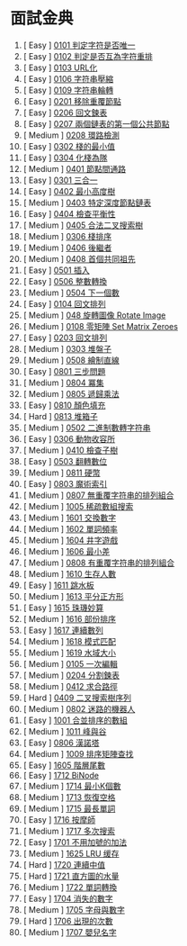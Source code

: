 # 面試金典

001. [  Easy  ] [0101 判定字符是否唯一](https://github.com/Kuan-HC/LeetCode/blob/main/Interview/Interview_0101.md)
002. [  Easy  ] [0102 判定是否互為字符重排](https://github.com/Kuan-HC/LeetCode/blob/main/Interview/Interview_0102.md)
003. [  Easy  ] [0103 URL化](https://github.com/Kuan-HC/LeetCode/blob/main/Interview/Interview_0103.md)
004. [  Easy  ] [0106 字符串壓縮](https://github.com/Kuan-HC/LeetCode/blob/main/Interview/Interview_0106.md)
005. [  Easy  ] [0109 字符串輪轉](https://github.com/Kuan-HC/LeetCode/blob/main/Interview/Interview_0109.md)
006. [  Easy  ] [0201 移除重覆節點](https://github.com/Kuan-HC/LeetCode/blob/main/Interview/Interview_0201.md)
007. [  Easy  ] [0206 回文鍊表](https://github.com/Kuan-HC/LeetCode/blob/main/Interview/Interview_0206.md)
008. [  Easy  ] [0207 兩個鏈表的第一個公共節點](https://github.com/Kuan-HC/LeetCode/blob/main/Interview/Interview_0207.md)
009. [ Medium ] [0208 環路檢測](https://github.com/Kuan-HC/LeetCode/blob/main/Interview/Interview_0208.md)
010. [  Easy  ] [0302 棧的最小值](https://github.com/Kuan-HC/LeetCode/blob/main/Interview/Interview_0302.md)
011. [  Easy  ] [0304 化棧為隊](https://github.com/Kuan-HC/LeetCode/blob/main/Interview/Interview_0304.md)
012. [ Medium ] [0401 節點間通路](https://github.com/Kuan-HC/LeetCode/blob/main/Interview/Interview_0401.md)
013. [  Easy  ] [0301 三合一](https://github.com/Kuan-HC/LeetCode/blob/main/Interview/Interview_0301.md)
014. [  Easy  ] [0402 最小高度樹](https://github.com/Kuan-HC/LeetCode/blob/main/Interview/Interview_0402.md)
015. [ Medium ] [0403 特定深度節點鏈表](https://github.com/Kuan-HC/LeetCode/blob/main/Interview/Interview_0403.md)
016. [  Easy  ] [0404 檢查平衡性](https://github.com/Kuan-HC/LeetCode/blob/main/Interview/Interview_0404.md)
017. [ Medium ] [0405 合法二叉搜索樹](https://github.com/Kuan-HC/LeetCode/blob/main/Interview/Interview_0405.md)
018. [ Medium ] [0306 棧排序](https://github.com/Kuan-HC/LeetCode/blob/main/Interview/Interview_0306.md)
019. [ Medium ] [0406 後繼者](https://github.com/Kuan-HC/LeetCode/blob/main/Interview/Interview_0406.md)
020. [ Medium ] [0408 首個共同祖先](https://github.com/Kuan-HC/LeetCode/blob/main/Interview/Interview_0408.md)
021. [  Easy  ] [0501 插入](https://github.com/Kuan-HC/LeetCode/blob/main/Interview/Interview_0501.md)
022. [  Easy  ] [0506 整數轉換](https://github.com/Kuan-HC/LeetCode/blob/main/Interview/Interview_0506.md)
023. [ Medium ] [0504 下一個數](https://github.com/Kuan-HC/LeetCode/blob/main/Interview/Interview_0504.md)
024. [  Easy  ] [0104 回文排列](https://github.com/Kuan-HC/LeetCode/blob/main/Interview/Interview_0104.md)
025. [ Medium ] [048 旋轉圖像 Rotate Image](https://github.com/Kuan-HC/LeetCode/blob/main/Top100LikedQuestions/048_Rotate_Image.md)
026. [ Medium ] [0108 零矩陣 Set Matrix Zeroes](https://github.com/Kuan-HC/LeetCode/blob/main/DS_Study/073.md)
027. [  Easy  ] [0203 回文排列](https://github.com/Kuan-HC/LeetCode/blob/main/Interview/Interview_0203.md)
028. [ Medium ] [0303 堆盤子](https://github.com/Kuan-HC/LeetCode/blob/main/Interview/Interview_0303.md)
029. [ Medium ] [0508 繪制直線](https://github.com/Kuan-HC/LeetCode/blob/main/Interview/Interview_0508.md)
030. [  Easy  ] [0801 三步問題](https://github.com/Kuan-HC/LeetCode/blob/main/Interview/Interview_0801.md)
031. [ Medium ] [0804 冪集](https://github.com/Kuan-HC/LeetCode/blob/main/Interview/Interview_0804.md)
032. [ Medium ] [0805 遞歸乘法](https://github.com/Kuan-HC/LeetCode/blob/main/Interview/Interview_0805.md)
033. [  Easy  ] [0810 顏色填充](https://github.com/Kuan-HC/LeetCode/blob/main/Interview/Interview_0810.md)
034. [  Hard  ] [0813 堆箱子](https://github.com/Kuan-HC/LeetCode/blob/main/Interview/Interview_0813.md)
035. [ Medium ] [0502 二進制數轉字符串](https://github.com/Kuan-HC/LeetCode/blob/main/Interview/Interview_0502.md)
036. [  Easy  ] [0306 動物收容所](https://github.com/Kuan-HC/LeetCode/blob/main/Interview/Interview_0306.md)
037. [ Medium ] [0410 檢查子樹](https://github.com/Kuan-HC/LeetCode/blob/main/Interview/Interview_0410.md)
038. [  Easy  ] [0503 翻轉數位](https://github.com/Kuan-HC/LeetCode/blob/main/Interview/Interview_0503.md)
039. [ Medium ] [0811 硬幣](https://github.com/Kuan-HC/LeetCode/blob/main/Interview/Interview_0811.md) 
040. [  Easy  ] [0803 魔術索引](https://github.com/Kuan-HC/LeetCode/blob/main/Interview/Interview_0803.md)
041. [ Medium ] [0807 無重覆字符串的排列組合](https://github.com/Kuan-HC/LeetCode/blob/main/Interview/Interview_0807.md) 
042. [ Medium ] [1005 稀疏數組搜索](https://github.com/Kuan-HC/LeetCode/blob/main/Interview/Interview_1005.md) 
043. [ Medium ] [1601 交換數字](https://github.com/Kuan-HC/LeetCode/blob/main/Interview/Interview_1601.md) 
044. [ Medium ] [1602 單詞頻率](https://github.com/Kuan-HC/LeetCode/blob/main/Interview/Interview_1602.md) 
045. [ Medium ] [1604 井字遊戲](https://github.com/Kuan-HC/LeetCode/blob/main/Interview/Interview_1604.md) 
046. [ Medium ] [1606 最小差](https://github.com/Kuan-HC/LeetCode/blob/main/Interview/Interview_1606.md) 
047. [ Medium ] [0808 有重覆字符串的排列組合](https://github.com/Kuan-HC/LeetCode/blob/main/Interview/Interview_0808.md) 
048. [ Medium ] [1610 生存人數](https://github.com/Kuan-HC/LeetCode/blob/main/Interview/Interview_1610.md) 
049. [  Easy  ] [1611 跳水板](https://github.com/Kuan-HC/LeetCode/blob/main/Interview/Interview_1611.md)
050. [ Medium ] [1613 平分正方形](https://github.com/Kuan-HC/LeetCode/blob/main/Interview/Interview_1613.md) 
051. [  Easy  ] [1615 珠璣妙算](https://github.com/Kuan-HC/LeetCode/blob/main/Interview/Interview_1615.md)
052. [ Medium ] [1616 部份排序](https://github.com/Kuan-HC/LeetCode/blob/main/Interview/Interview_1616.md) 
053. [  Easy  ] [1617 連續數列](https://github.com/Kuan-HC/LeetCode/blob/main/Interview/Interview_1617.md)
054. [ Medium ] [1618 模式匹配](https://github.com/Kuan-HC/LeetCode/blob/main/Interview/Interview_1618.md) 
055. [ Medium ] [1619 水域大小](https://github.com/Kuan-HC/LeetCode/blob/main/Interview/Interview_1619.md) 
056. [ Medium ] [0105 一次編輯](https://github.com/Kuan-HC/LeetCode/blob/main/Interview/Interview_0105.md) 
057. [ Medium ] [0204 分割鍊表](https://github.com/Kuan-HC/LeetCode/blob/main/Interview/Interview_0204.md) 
058. [ Medium ] [0412 求合路徑](https://github.com/Kuan-HC/LeetCode/blob/main/Interview/Interview_0412.md)
059. [  Hard  ] [0409 二叉搜索樹序列](https://github.com/Kuan-HC/LeetCode/blob/main/Interview/Interview_0409.md)
060. [ Medium ] [0802 迷路的機器人](https://github.com/Kuan-HC/LeetCode/blob/main/Interview/Interview_0802.md)
061. [  Easy  ] [1001 合並排序的數組](https://github.com/Kuan-HC/LeetCode/blob/main/Interview/Interview_1001.md)
062. [ Medium ] [1011 峰與谷](https://github.com/Kuan-HC/LeetCode/blob/main/Interview/Interview_1011.md)
063. [  Easy  ] [0806 漢諾塔](https://github.com/Kuan-HC/LeetCode/blob/main/Interview/Interview_0806.md)
064. [ Medium ] [1009 排序矩陣查找](https://github.com/Kuan-HC/LeetCode/blob/main/Interview/Interview_1009.md)
065. [  Easy  ] [1605 階層尾數](https://github.com/Kuan-HC/LeetCode/blob/main/Interview/Interview_1605.md)
066. [  Easy  ] [1712 BiNode](https://github.com/Kuan-HC/LeetCode/blob/main/Interview/Interview_1712.md)
067. [ Medium ] [1714 最小K個數](https://github.com/Kuan-HC/LeetCode/blob/main/Interview/Interview_1714.md)
068. [ Medium ] [1713 恢復空格](https://github.com/Kuan-HC/LeetCode/blob/main/Interview/Interview_1713.md)
069. [ Medium ] [1715 最長單詞](https://github.com/Kuan-HC/LeetCode/blob/main/Interview/Interview_1715.md)
070. [  Easy  ] [1716 按摩師](https://github.com/Kuan-HC/LeetCode/blob/main/Interview/Interview_1716.md)
071. [ Medium ] [1717 多次搜索](https://github.com/Kuan-HC/LeetCode/blob/main/Interview/Interview_1717.md)
072. [  Easy  ] [1701 不用加號的加法](https://github.com/Kuan-HC/LeetCode/blob/main/Aim75/Offer_65.md)
073. [ Medium ] [1625 LRU 缓存](https://github.com/Kuan-HC/LeetCode/blob/main/Top100LikedQuestions/146_LRU_Cache.md)
074. [  Hard  ] [1720 連續中值](https://github.com/Kuan-HC/LeetCode/blob/main/Interview/Interview_1720.md)
075. [  Hard  ] [1721 直方圖的水量](https://github.com/Kuan-HC/LeetCode/blob/main/Interview/Interview_1721.md)
076. [ Medium ] [1722 單詞轉換](https://github.com/Kuan-HC/LeetCode/blob/main/Interview/Interview_1722.md)
077. [  Easy  ] [1704 消失的數字](https://github.com/Kuan-HC/LeetCode/blob/main/Interview/Interview_1704.md)
078. [ Medium ] [1705 字母與數字](https://github.com/Kuan-HC/LeetCode/blob/main/Interview/Interview_1705.md)
079. [  Hard  ] [1706 出現的次數](https://github.com/Kuan-HC/LeetCode/blob/main/Aim75/Offer_43.md)
080. [ Medium ] [1707 嬰兒名字](https://github.com/Kuan-HC/LeetCode/blob/main/Interview/Interview_1707.md)



